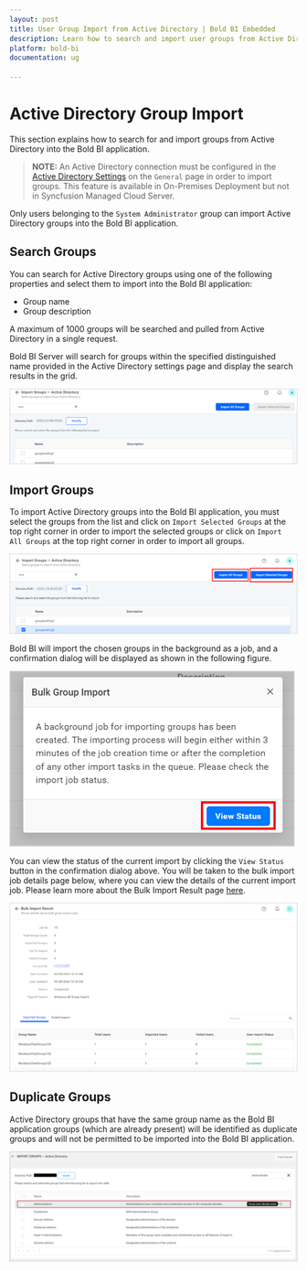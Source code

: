 ```yaml
---
layout: post
title: User Group Import from Active Directory | Bold BI Embedded
description: Learn how to search and import user groups from Active Directory into Bold BI Embedded. Only System Administrators can import AD groups.
platform: bold-bi
documentation: ug

---
```


# Active Directory Group Import

This section explains how to search for and import groups from Active Directory into the Bold BI application.

> **NOTE:**  An Active Directory connection must be configured in the [Active Directory Settings](/site-administration/user-directory-settings/active-directory/) on the `General` page in order to import groups. This feature is available in On-Premises Deployment but not in Syncfusion Managed Cloud Server.

Only users belonging to the `System Administrator` group can import Active Directory groups into the Bold BI application.

## Search Groups

You can search for Active Directory groups using one of the following properties and select them to import into the Bold BI application:

* Group name
* Group description

A maximum of 1000 groups will be searched and pulled from Active Directory in a single request. 

Bold BI Server will search for groups within the specified distinguished name provided in the Active Directory settings page and display the search results in the grid.

![Import groups from Active Directory Server](/static/assets/managing-resources/manage-groups/images/active-directory-group-search.png)  

## Import Groups

To import Active Directory groups into the Bold BI application, you must select the groups from the list and click on `Import Selected Groups` at the top right corner in order to import the selected groups or click on `Import All Groups` at the top right corner in order to import all groups.

![Import Groups from Active Directory](/static/assets/managing-resources/manage-groups/images/active-directory-group-import-page.png)

Bold BI will import the chosen groups in the background as a job, and a confirmation dialog will be displayed as shown in the following figure.

![Confirmation dialog after import groups started](/static/assets/managing-resources/manage-groups/images/group-import-confirmation-dialog.png#width=70%)

You can view the status of the current import by clicking the `View Status` button in the confirmation dialog above. You will be taken to the bulk import job details page below, where you can view the details of the current import job. Please learn more about the Bulk Import Result page [here](/managing-resources/manage-groups/bulk-import-result/).

![Bulk user import job details page](/static/assets/managing-resources/manage-groups/images/group-import-result-active-directory.png#width=70%)

## Duplicate Groups

Active Directory groups that have the same group name as the Bold BI application groups (which are already present) will be identified as duplicate groups and will not be permitted to be imported into the Bold BI application.

![Duplicated Active Directory Groups](/static/assets/managing-resources/manage-groups/images/Active-Directory-Duplicate-group.png)
